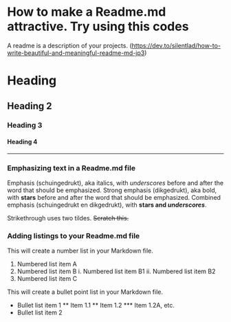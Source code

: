# How to make a Readme.md attractive. Try using this codes
A readme is a description of your projects. 
(https://dev.to/silentlad/how-to-write-beautiful-and-meaningful-readme-md-jp3)

# Heading

## Heading 2

### Heading 3

#### Heading 4

----

### Emphasizing text in a Readme.md file
Emphasis (schuingedrukt), aka italics, with _underscores_ before and after the word that should be emphasized. 
Strong emphasis (dikgedrukt), aka bold, with **stars** before and after the word that should be emphasized.
Combined emphasis (schuingedrukt en dikgedrukt), with **stars and _underscores_**.

Strikethrough uses two tildes. ~~Scratch this.~~


### Adding listings to your Readme.md file
This will create a number list in your Markdown file. 
1. Numbered list item A
2. Numbered list item B
i. Numbered list item B1
ii. Numbered list item B2
4. Numbered list item C


This will create a bullet point list in your Markdown file.
* Bullet list item 1
** Item 1.1
** Item 1.2
*** Item 1.2A, etc.
* Bullet list item 2
